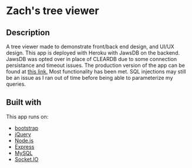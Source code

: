 # Zach's tree viewer

## Description
A tree viewer made to demonstrate front/back end design, and UI/UX design. This app is deployed with Heroku with JawsDB on the backend.
JawsDB was opted over in place of CLEARDB due to some connection persistance and timeout issues. The production version of the app can be found at 
[this link.](https://pure-thicket-35698.herokuapp.com/) Most functionality has been met. SQL injections may still be an issue as I ran out of time before
being able to parameterize my queries.

## Built with
This app runs on:

- [bootstrap](https://getbootstrap.com/)
- [jQuery](https://jquery.com/)
- [Node.js](https://nodejs.org/en/)
- [Express](https://expressjs.com/)
- [MySQL](https://www.mysql.com/)
- [Socket.IO](https://socket.io/)
